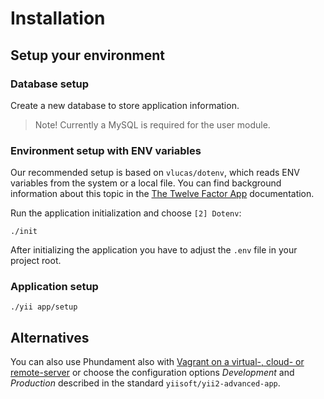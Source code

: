 Installation
============

Setup your environment
----------------------

### Database setup

Create a new database to store application information.

> Note! Currently a MySQL is required for the user module.

### Environment setup with ENV variables

Our recommended setup is based on `vlucas/dotenv`, which reads ENV variables from the system or a local file. You can find background information about this topic in the [The Twelve Factor App](http://12factor.net/config) documentation.

Run the application initialization and choose `[2] Dotenv`:

    ./init

After initializing the application you have to adjust the `.env` file in your project root.

### Application setup

```
./yii app/setup
```

Alternatives
------------

You can also use Phundament also with [Vagrant on a virtual-, cloud- or remote-server](42-vagrant.md) or choose the configuration options *Development* and *Production* described in the standard `yiisoft/yii2-advanced-app`.
